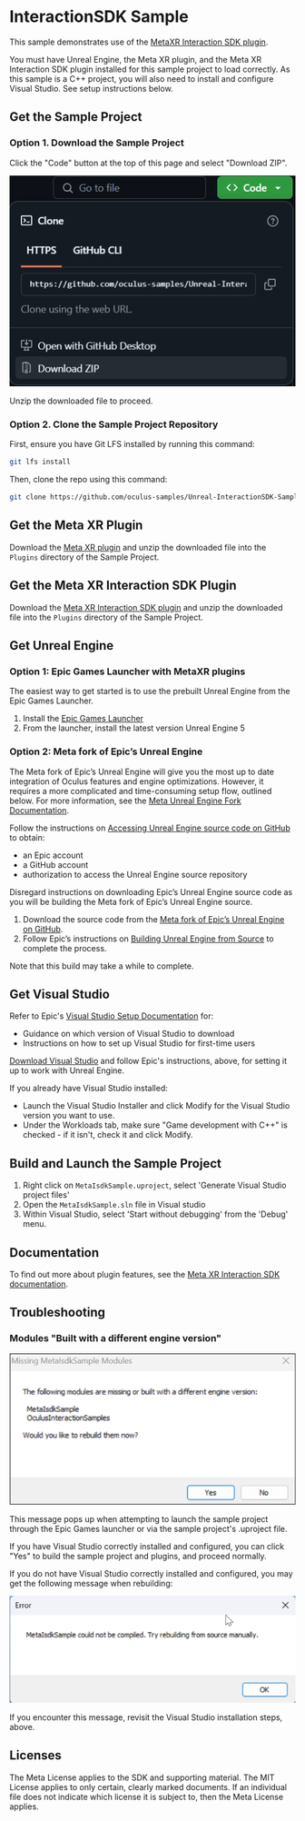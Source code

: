 # InteractionSDK Sample

This sample demonstrates use of the [MetaXR Interaction SDK plugin](https://developers.meta.com/horizon/downloads/package/meta-xr-interaction-sdk-unreal/).

You must have Unreal Engine, the Meta XR plugin, and the Meta XR Interaction SDK plugin installed for this sample project to load correctly.  As this sample is a C++ project, you will also need to install and configure Visual Studio. See setup instructions below.

## Get the Sample Project

### Option 1. Download the Sample Project

Click the "Code" button at the top of this page and select "Download ZIP".

![Image - Click the "Code" button to download](images/DownloadZip.png)

Unzip the downloaded file to proceed.

### Option 2. Clone the Sample Project Repository

First, ensure you have Git LFS installed by running this command:

```sh
git lfs install
```

Then, clone the repo using this command:

```sh
git clone https://github.com/oculus-samples/Unreal-InteractionSDK-Sample
```

## Get the Meta XR Plugin

Download the [Meta XR plugin](https://developer.oculus.com/downloads/package/unreal-engine-5-integration) and unzip the downloaded file into the `Plugins` directory of the Sample Project.

## Get the Meta XR Interaction SDK Plugin

Download the [Meta XR Interaction SDK plugin](https://developer.oculus.com/downloads/package/meta-xr-interaction-sdk-unreal) and unzip the downloaded file into the `Plugins` directory of the Sample Project.

## Get Unreal Engine

### Option 1: Epic Games Launcher with MetaXR plugins

The easiest way to get started is to use the prebuilt Unreal Engine from the Epic Games Launcher.

1. Install the [Epic Games Launcher](https://www.epicgames.com/store/en-US/download)
2. From the launcher, install the latest version Unreal Engine 5

### Option 2: Meta fork of Epic’s Unreal Engine

The Meta fork of Epic’s Unreal Engine will give you the most up to date integration of Oculus features and engine optimizations. However, it requires a more complicated and time-consuming setup flow, outlined below.  For more information, see the [Meta Unreal Engine Fork Documentation](https://developers.meta.com/horizon/documentation/unreal/unreal-compatibility-matrix).

Follow the instructions on [Accessing Unreal Engine source code on GitHub](https://www.unrealengine.com/en-US/ue-on-github) to obtain:

- an Epic account
- a GitHub account
- authorization to access the Unreal Engine source repository

Disregard instructions on downloading Epic’s Unreal Engine source code as you will be building the Meta fork of Epic’s Unreal Engine source.

1. Download the source code from the [Meta fork of Epic’s Unreal Engine on GitHub](https://github.com/Oculus-VR/UnrealEngine).
2. Follow Epic’s instructions on [Building Unreal Engine from Source](https://docs.unrealengine.com/5.2/en-US/building-unreal-engine-from-source/) to complete the process.

Note that this build may take a while to complete.

## Get Visual Studio

Refer to Epic's [Visual Studio Setup Documentation](https://dev.epicgames.com/documentation/en-us/unreal-engine/setting-up-visual-studio-development-environment-for-cplusplus-projects-in-unreal-engine) for:

- Guidance on which version of Visual Studio to download
- Instructions on how to set up Visual Studio for first-time users

[Download Visual Studio](https://visualstudio.microsoft.com/downloads/) and follow Epic's instructions, above, for setting it up to work with Unreal Engine.

If you already have Visual Studio installed:

- Launch the Visual Studio Installer and click Modify for the Visual Studio version you want to use.
- Under the Workloads tab, make sure "Game development with C++" is checked - if it isn't, check it and click Modify.

## Build and Launch the Sample Project

1. Right click on `MetaIsdkSample.uproject`, select 'Generate Visual Studio project files'
2. Open the `MetaIsdkSample.sln` file in Visual studio
3. Within Visual Studio, select 'Start without debugging' from the 'Debug' menu.

## Documentation

To find out more about plugin features, see the [Meta XR Interaction SDK documentation](https://developers.meta.com/horizon/documentation/unreal/unreal-isdk-overview).

## Troubleshooting

### Modules "Built with a different engine version"

![Image - the following modules are missing or built with a different engine version:](images/DifferentEngineVersion.png)

This message pops up when attempting to launch the sample project through the Epic Games launcher or via the sample project's .uproject file.

If you have Visual Studio correctly installed and configured, you can click "Yes" to build the sample project and plugins, and proceed normally.

If you do not have Visual Studio correctly installed and configured, you may get the following message when rebuilding:

![Image - MetaIsdkSample could not be compiled.  Try rebuilding from source manually.](images/CouldNotCompile.png)

If you encounter this message, revisit the Visual Studio installation steps, above.

## Licenses

The Meta License applies to the SDK and supporting material. The MIT License applies to only certain, clearly marked documents. If an individual file does not indicate which license it is subject to, then the Meta License applies.
